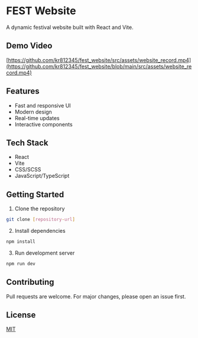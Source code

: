 # FEST Website

A dynamic festival website built with React and Vite.

## Demo Video

[https://github.com/kr812345/fest_website/src/assets/website_record.mp4](https://github.com/kr812345/fest_website/blob/main/src/assets/website_record.mp4)

## Features

- Fast and responsive UI
- Modern design
- Real-time updates
- Interactive components

## Tech Stack

- React
- Vite
- CSS/SCSS
- JavaScript/TypeScript

## Getting Started

1. Clone the repository
```bash
git clone [repository-url]
```

2. Install dependencies
```bash
npm install
```

3. Run development server
```bash
npm run dev
```

## Contributing

Pull requests are welcome. For major changes, please open an issue first.

## License

[MIT](https://choosealicense.com/licenses/mit/)
